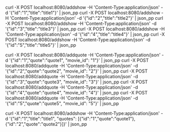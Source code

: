 curl -X POST localhost:8080/addshow -H 'Content-Type:application/json' -d '{"id":"1","title":"title1"}' | json_pp
curl -X POST localhost:8080/addshow -H 'Content-Type:application/json' -d '{"id":"2","title":"title2"}' | json_pp
curl -X POST localhost:8080/addshow -H 'Content-Type:application/json' -d '{"id":"3","title":"title3"}' | json_pp
curl -X POST localhost:8080/addshow -H 'Content-Type:application/json' -d '{"id":"4","title":"title4"}' | json_pp
curl -X POST localhost:8080/addshow -H 'Content-Type:application/json' -d '{"id":"5","title":"title5"}' | json_pp

curl -X POST localhost:8080/addquote -H 'Content-Type:application/json' -d '{"id":"1","quote":"quote1", "movie_id": "1"}' | json_pp
curl -X POST localhost:8080/addquote -H 'Content-Type:application/json' -d '{"id":"2","quote":"quote2", "movie_id": "2"}' | json_pp
curl -X POST localhost:8080/addquote -H 'Content-Type:application/json' -d '{"id":"3","quote":"quote3", "movie_id": "3"}' | json_pp
curl -X POST localhost:8080/addquote -H 'Content-Type:application/json' -d '{"id":"4","quote":"quote4", "movie_id": "4"}' | json_pp
curl -X POST localhost:8080/addquote -H 'Content-Type:application/json' -d '{"id":"5","quote":"quote5", "movie_id": "5"}' | json_pp

curl -X POST localhost:8080/addshow -H 'Content-Type:application/json' -d '{"id":"1","title":"title1", "quotes": [{"id":"1","quote":"quote1"}, {"id":"2","quote":"quote2"}]}' | json_pp